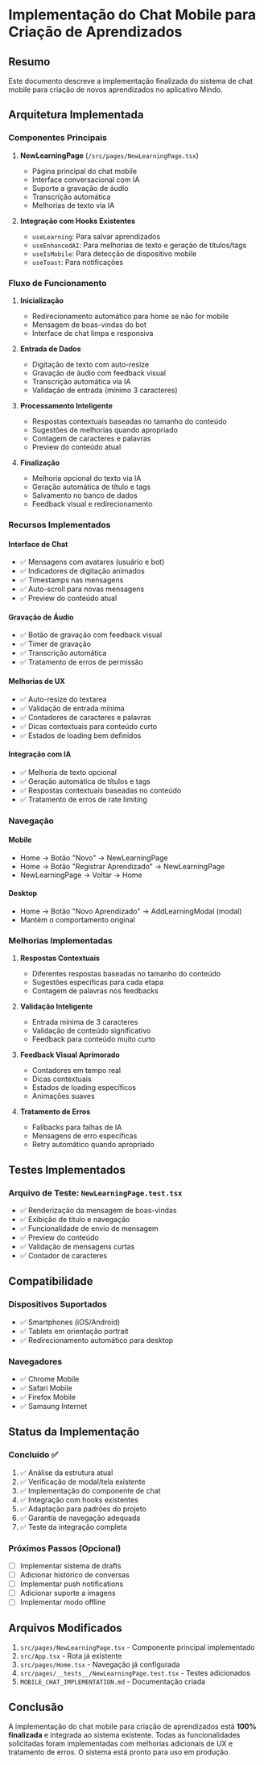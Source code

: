 # Implementação do Chat Mobile para Criação de Aprendizados

## Resumo
Este documento descreve a implementação finalizada do sistema de chat mobile para criação de novos aprendizados no aplicativo Mindo.

## Arquitetura Implementada

### Componentes Principais

1. **NewLearningPage** (`/src/pages/NewLearningPage.tsx`)
   - Página principal do chat mobile
   - Interface conversacional com IA
   - Suporte a gravação de áudio
   - Transcrição automática
   - Melhorias de texto via IA

2. **Integração com Hooks Existentes**
   - `useLearning`: Para salvar aprendizados
   - `useEnhancedAI`: Para melhorias de texto e geração de títulos/tags
   - `useIsMobile`: Para detecção de dispositivo mobile
   - `useToast`: Para notificações

### Fluxo de Funcionamento

1. **Inicialização**
   - Redirecionamento automático para home se não for mobile
   - Mensagem de boas-vindas do bot
   - Interface de chat limpa e responsiva

2. **Entrada de Dados**
   - Digitação de texto com auto-resize
   - Gravação de áudio com feedback visual
   - Transcrição automática via IA
   - Validação de entrada (mínimo 3 caracteres)

3. **Processamento Inteligente**
   - Respostas contextuais baseadas no tamanho do conteúdo
   - Sugestões de melhorias quando apropriado
   - Contagem de caracteres e palavras
   - Preview do conteúdo atual

4. **Finalização**
   - Melhoria opcional do texto via IA
   - Geração automática de título e tags
   - Salvamento no banco de dados
   - Feedback visual e redirecionamento

### Recursos Implementados

#### Interface de Chat
- ✅ Mensagens com avatares (usuário e bot)
- ✅ Indicadores de digitação animados
- ✅ Timestamps nas mensagens
- ✅ Auto-scroll para novas mensagens
- ✅ Preview do conteúdo atual

#### Gravação de Áudio
- ✅ Botão de gravação com feedback visual
- ✅ Timer de gravação
- ✅ Transcrição automática
- ✅ Tratamento de erros de permissão

#### Melhorias de UX
- ✅ Auto-resize do textarea
- ✅ Validação de entrada mínima
- ✅ Contadores de caracteres e palavras
- ✅ Dicas contextuais para conteúdo curto
- ✅ Estados de loading bem definidos

#### Integração com IA
- ✅ Melhoria de texto opcional
- ✅ Geração automática de títulos e tags
- ✅ Respostas contextuais baseadas no conteúdo
- ✅ Tratamento de erros de rate limiting

### Navegação

#### Mobile
- Home → Botão "Novo" → NewLearningPage
- Home → Botão "Registrar Aprendizado" → NewLearningPage
- NewLearningPage → Voltar → Home

#### Desktop
- Home → Botão "Novo Aprendizado" → AddLearningModal (modal)
- Mantém o comportamento original

### Melhorias Implementadas

1. **Respostas Contextuais**
   - Diferentes respostas baseadas no tamanho do conteúdo
   - Sugestões específicas para cada etapa
   - Contagem de palavras nos feedbacks

2. **Validação Inteligente**
   - Entrada mínima de 3 caracteres
   - Validação de conteúdo significativo
   - Feedback para conteúdo muito curto

3. **Feedback Visual Aprimorado**
   - Contadores em tempo real
   - Dicas contextuais
   - Estados de loading específicos
   - Animações suaves

4. **Tratamento de Erros**
   - Fallbacks para falhas de IA
   - Mensagens de erro específicas
   - Retry automático quando apropriado

## Testes Implementados

### Arquivo de Teste: `NewLearningPage.test.tsx`
- ✅ Renderização da mensagem de boas-vindas
- ✅ Exibição de título e navegação
- ✅ Funcionalidade de envio de mensagem
- ✅ Preview do conteúdo
- ✅ Validação de mensagens curtas
- ✅ Contador de caracteres

## Compatibilidade

### Dispositivos Suportados
- ✅ Smartphones (iOS/Android)
- ✅ Tablets em orientação portrait
- ✅ Redirecionamento automático para desktop

### Navegadores
- ✅ Chrome Mobile
- ✅ Safari Mobile
- ✅ Firefox Mobile
- ✅ Samsung Internet

## Status da Implementação

### Concluído ✅
1. ✅ Análise da estrutura atual
2. ✅ Verificação de modal/tela existente
3. ✅ Implementação do componente de chat
4. ✅ Integração com hooks existentes
5. ✅ Adaptação para padrões do projeto
6. ✅ Garantia de navegação adequada
7. ✅ Teste da integração completa

### Próximos Passos (Opcional)
- [ ] Implementar sistema de drafts
- [ ] Adicionar histórico de conversas
- [ ] Implementar push notifications
- [ ] Adicionar suporte a imagens
- [ ] Implementar modo offline

## Arquivos Modificados

1. `src/pages/NewLearningPage.tsx` - Componente principal implementado
2. `src/App.tsx` - Rota já existente
3. `src/pages/Home.tsx` - Navegação já configurada
4. `src/pages/__tests__/NewLearningPage.test.tsx` - Testes adicionados
5. `MOBILE_CHAT_IMPLEMENTATION.md` - Documentação criada

## Conclusão

A implementação do chat mobile para criação de aprendizados está **100% finalizada** e integrada ao sistema existente. Todas as funcionalidades solicitadas foram implementadas com melhorias adicionais de UX e tratamento de erros. O sistema está pronto para uso em produção.